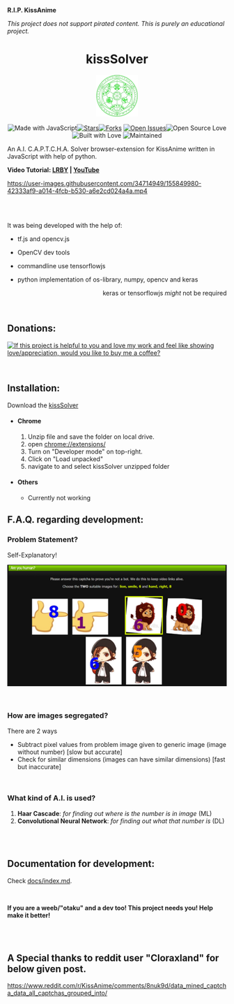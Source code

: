 **R.I.P. KissAnime**

*This project does not support pirated content. This is purely an educational project.*



<div align="center">

# kissSolver


<p align="center">
    <img src="./assets/fav-96.png">
</p>


![Made with JavaScript](https://img.shields.io/badge/Made%20with-JavaScript-feab00?style=for-the-badge&logo=javascript)[![Stars](https://img.shields.io/github/stars/ra101/kissSolver?style=for-the-badge)](https://github.com/ra101/kissSolver/stargazers)[![Forks](https://img.shields.io/github/forks/ra101/kissSolver?style=for-the-badge)](https://github.com/ra101/kissSolver/network/members) [![Open Issues](https://img.shields.io/github/issues/ra101/kissSolver?style=for-the-badge)](https://github.com/ra101/kissSolver/issues)![Open Source Love](https://img.shields.io/badge/Open%20Source-%E2%98%95-red?style=for-the-badge&logo=open-source-initiative)  ![Built with Love](https://img.shields.io/badge/Built%20With-%E2%99%A1-critical?style=for-the-badge&logo=github) ![Maintained](https://img.shields.io/maintenance/no/2020?style=for-the-badge&logo=github)

</div>


An A.I. C.A.P.T.C.H.A. Solver browser-extension for KissAnime written in JavaScript with help of python.

**Video Tutorial: [LRBY](https://lbry.tv/@ra101/kissSolver)  |  [YouTube](https://youtu.be/rjx8Dks-Xq0)**


https://user-images.githubusercontent.com/34714949/155849980-42333af9-a014-4fcb-b530-a6e2cd024a4a.mp4



<br>
<br>

It was being developed with the help of:

- tf.js and opencv.js

- OpenCV dev tools

- commandline use tensorflowjs 

- python implementation of os-library, numpy, opencv and keras
<p align='right'>keras or tensorflowjs <i>might</i> not be required</p>
<br>

## Donations:

<a href="https://www.buymeacoffee.com/ra101"><img src="https://www.buymeacoffee.com/assets/img/custom_images/black_img.png" title="If this project is helpful to you and love my work and feel like showing love/appreciation, would you like to buy me a coffee?" ></a>

<br>

## Installation:

Download the [kissSolver](https://github.com/ra101/kissSolver/releases)

- #### Chrome

  1. Unzip file and save the folder on local drive.
  2. open [chrome://extensions/](chrome://extensions/)
  3. Turn on "Developer mode" on top-right.
  4. Click on "Load unpacked"
  5. navigate to and select kissSolver unzipped folder

- #### Others

  - Currently not working

    

## F.A.Q. regarding development:



### Problem Statement?

Self-Explanatory!

![kissanime.ru/Special/AreYouHuman2?reUrl=](./assets/problemStatement.png)

<br>

### How are images segregated?

There are 2 ways 

- Subtract pixel values from problem image given to generic image (image without number) [slow but accurate]
- Check for similar dimensions (images can have similar dimensions) [fast but inaccurate]

<br>

### What kind of A.I. is used?

1. **Haar Cascade**: *for finding out where is the number is in image* (ML)
2. **Convolutional Neural Network**: *for finding out what that number is* (DL)


<br><br>

## Documentation for development:

Check [docs/index.md](docs/index.md).


<br>

**If you are a weeb/"otaku" and a dev too! This project needs you! Help make it better!**

<br><br>

## A Special thanks to reddit user "Cloraxland" for below given post.
https://www.reddit.com/r/KissAnime/comments/8nuk9d/data_mined_captcha_data_all_captchas_grouped_into/
